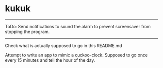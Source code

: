 # kukuk

---
ToDo:
Send notifications to sound the alarm to prevent screensaver from stopping the program.

---
Check what is actually supposed to go in this README.md

Attempt to write an app to mimic a cuckoo-clock.
Supposed to go once every 15 minutes and tell the hour of the day.

